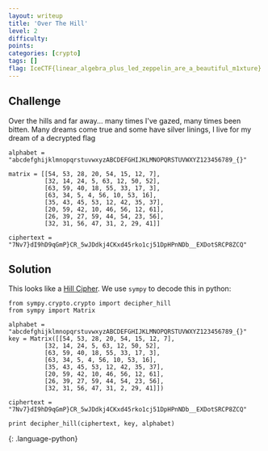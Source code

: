 ```yaml
---
layout: writeup
title: 'Over The Hill'
level: 2
difficulty:
points:
categories: [crypto]
tags: []
flag: IceCTF{linear_algebra_plus_led_zeppelin_are_a_beautiful_m1xture}
---
```

## Challenge

Over the hills and far away... many times I've gazed, many times been
bitten. Many dreams come true and some have silver linings, I live for
my dream of a decrypted flag

    alphabet = "abcdefghijklmnopqrstuvwxyzABCDEFGHIJKLMNOPQRSTUVWXYZ123456789_{}"

    matrix = [[54, 53, 28, 20, 54, 15, 12, 7],
              [32, 14, 24, 5, 63, 12, 50, 52],
              [63, 59, 40, 18, 55, 33, 17, 3],
              [63, 34, 5, 4, 56, 10, 53, 16],
              [35, 43, 45, 53, 12, 42, 35, 37],
              [20, 59, 42, 10, 46, 56, 12, 61],
              [26, 39, 27, 59, 44, 54, 23, 56],
              [32, 31, 56, 47, 31, 2, 29, 41]]

    ciphertext = "7Nv7}dI9hD9qGmP}CR_5wJDdkj4CKxd45rko1cj51DpHPnNDb__EXDotSRCP8ZCQ"

## Solution

This looks like a [Hill Cipher][1]. We use `sympy` to decode this in
python:

    from sympy.crypto.crypto import decipher_hill
    from sympy import Matrix

    alphabet = "abcdefghijklmnopqrstuvwxyzABCDEFGHIJKLMNOPQRSTUVWXYZ123456789_{}"
    key = Matrix([[54, 53, 28, 20, 54, 15, 12, 7],
              [32, 14, 24, 5, 63, 12, 50, 52],
              [63, 59, 40, 18, 55, 33, 17, 3],
              [63, 34, 5, 4, 56, 10, 53, 16],
              [35, 43, 45, 53, 12, 42, 35, 37],
              [20, 59, 42, 10, 46, 56, 12, 61],
              [26, 39, 27, 59, 44, 54, 23, 56],
              [32, 31, 56, 47, 31, 2, 29, 41]])

    ciphertext = "7Nv7}dI9hD9qGmP}CR_5wJDdkj4CKxd45rko1cj51DpHPnNDb__EXDotSRCP8ZCQ"

    print decipher_hill(ciphertext, key, alphabet)
{: .language-python}


[1]: https://en.wikipedia.org/wiki/Hill_cipher
